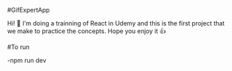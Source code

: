 #GifExpertApp 

Hi! 👋
I'm doing a trainning of React in Udemy and this is the first project that we make to practice the concepts.
Hope you enjoy it 👍

#To run

-npm run dev


